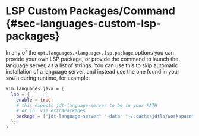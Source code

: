 # LSP Custom Packages/Command {#sec-languages-custom-lsp-packages}

In any of the `opt.languages.<language>.lsp.package` options you can provide
your own LSP package, or provide the command to launch the language server, as
a list of strings. You can use this to skip automatic installation of a language
server, and instead use the one found in your `$PATH` during runtime, for
example:

```nix
vim.languages.java = {
  lsp = {
    enable = true;
    # this expects jdt-language-server to be in your PATH
    # or in `vim.extraPackages`
    package = ["jdt-language-server" "-data" "~/.cache/jdtls/workspace"];
  };
}
```
